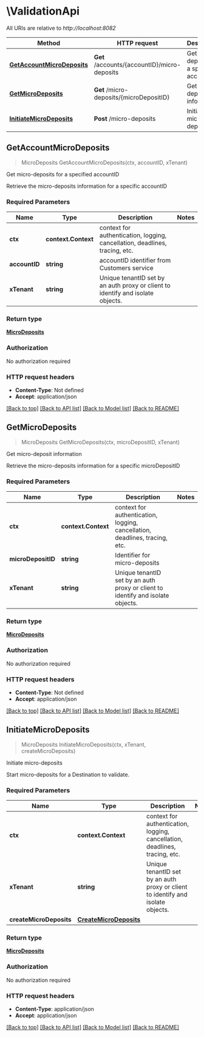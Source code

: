 # \ValidationApi

All URIs are relative to *http://localhost:8082*

Method | HTTP request | Description
------------- | ------------- | -------------
[**GetAccountMicroDeposits**](ValidationApi.md#GetAccountMicroDeposits) | **Get** /accounts/{accountID}/micro-deposits | Get micro-deposits for a specified accountID
[**GetMicroDeposits**](ValidationApi.md#GetMicroDeposits) | **Get** /micro-deposits/{microDepositID} | Get micro-deposit information
[**InitiateMicroDeposits**](ValidationApi.md#InitiateMicroDeposits) | **Post** /micro-deposits | Initiate micro-deposits



## GetAccountMicroDeposits

> MicroDeposits GetAccountMicroDeposits(ctx, accountID, xTenant)

Get micro-deposits for a specified accountID

Retrieve the micro-deposits information for a specific accountID

### Required Parameters


Name | Type | Description  | Notes
------------- | ------------- | ------------- | -------------
**ctx** | **context.Context** | context for authentication, logging, cancellation, deadlines, tracing, etc.
**accountID** | **string**| accountID identifier from Customers service | 
**xTenant** | **string**| Unique tenantID set by an auth proxy or client to identify and isolate objects. | 

### Return type

[**MicroDeposits**](MicroDeposits.md)

### Authorization

No authorization required

### HTTP request headers

- **Content-Type**: Not defined
- **Accept**: application/json

[[Back to top]](#) [[Back to API list]](../README.md#documentation-for-api-endpoints)
[[Back to Model list]](../README.md#documentation-for-models)
[[Back to README]](../README.md)


## GetMicroDeposits

> MicroDeposits GetMicroDeposits(ctx, microDepositID, xTenant)

Get micro-deposit information

Retrieve the micro-deposits information for a specific microDepositID

### Required Parameters


Name | Type | Description  | Notes
------------- | ------------- | ------------- | -------------
**ctx** | **context.Context** | context for authentication, logging, cancellation, deadlines, tracing, etc.
**microDepositID** | **string**| Identifier for micro-deposits | 
**xTenant** | **string**| Unique tenantID set by an auth proxy or client to identify and isolate objects. | 

### Return type

[**MicroDeposits**](MicroDeposits.md)

### Authorization

No authorization required

### HTTP request headers

- **Content-Type**: Not defined
- **Accept**: application/json

[[Back to top]](#) [[Back to API list]](../README.md#documentation-for-api-endpoints)
[[Back to Model list]](../README.md#documentation-for-models)
[[Back to README]](../README.md)


## InitiateMicroDeposits

> MicroDeposits InitiateMicroDeposits(ctx, xTenant, createMicroDeposits)

Initiate micro-deposits

Start micro-deposits for a Destination to validate.

### Required Parameters


Name | Type | Description  | Notes
------------- | ------------- | ------------- | -------------
**ctx** | **context.Context** | context for authentication, logging, cancellation, deadlines, tracing, etc.
**xTenant** | **string**| Unique tenantID set by an auth proxy or client to identify and isolate objects. | 
**createMicroDeposits** | [**CreateMicroDeposits**](CreateMicroDeposits.md)|  | 

### Return type

[**MicroDeposits**](MicroDeposits.md)

### Authorization

No authorization required

### HTTP request headers

- **Content-Type**: application/json
- **Accept**: application/json

[[Back to top]](#) [[Back to API list]](../README.md#documentation-for-api-endpoints)
[[Back to Model list]](../README.md#documentation-for-models)
[[Back to README]](../README.md)

